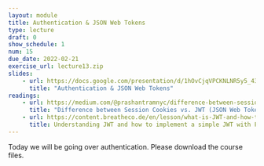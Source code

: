 ```yaml
---
layout: module
title: Authentication & JSON Web Tokens
type: lecture
draft: 0
show_schedule: 1
num: 15
due_date: 2022-02-21
exercise_url: lecture13.zip
slides: 
    - url: https://docs.google.com/presentation/d/1hOvCjqVPCKNLNR5y5_43Ndi2wORqprIUMcb12xVJqoo/edit?usp=sharing
      title: "Authentication & JSON Web Tokens"
readings:
    - url: https://medium.com/@prashantramnyc/difference-between-session-cookies-vs-jwt-json-web-tokens-for-session-management-4be67d2f066e#:~:text=The%20JWT%20tokens%20are%20sometimes,by%20the%20%E2%80%9Csecret%20key%E2%80%9D.
      title: "Difference between Session Cookies vs. JWT (JSON Web Tokens), for session management"
    - url: https://content.breatheco.de/en/lesson/what-is-JWT-and-how-to-implement-with-Flask
      title: Understanding JWT and how to implement a simple JWT with Flask
---
```


Today we will be going over authentication. Please download the course files.